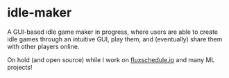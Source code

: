 # idle-maker
A GUI-based idle game maker in progress, where users are able to create idle games through an intuitive GUI, play them, and (eventually) share them with other players online.

On hold (and open source) while I work on [fluxschedule.io](http://fluxschedule.io) and many ML projects!
